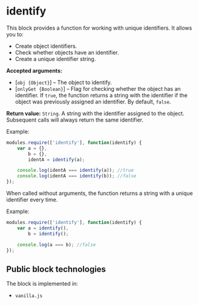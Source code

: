 # identify

This block provides a function for working with unique identifiers. It allows you to:

* Create object identifiers.
* Check whether objects have an identifier.
* Create a unique identifier string.

**Accepted arguments:**

* [`obj {Object}`] – The object to identify.
* [`onlyGet {Boolean}`] – Flag for checking whether the object has an identifier. If `true`, the function returns a string with the identifier if the object was previously assigned an identifier. By default, `false`.

**Return value:** `String`. A string with the identifier assigned to the object. Subsequent calls will always return the same identifier.

Example:

```js
modules.require(['identify'], function(identify) {
    var a = {},
        b = {},
        identA = identify(a);

    console.log(identA === identify(a)); //true
    console.log(identA === identify(b)); //false
});
```

When called without arguments, the function returns a string with a unique identifier every time.

Example:

```js
modules.require(['identify'], function(identify) {
    var a = identify(),
        b = identify();

    console.log(a === b); //false
});
```

## Public block technologies

The block is implemented in:

* `vanilla.js`
